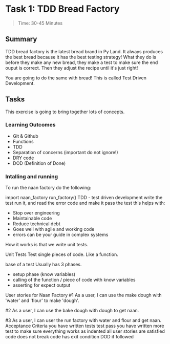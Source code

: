 # Task 1: TDD Bread Factory
> Time: 30-45 Minutes

## Summary
TDD bread factory is the latest bread brand in Py Land.
It always produces the best bread because it has the best testing strategy!
What they do is before they make any new bread, they make a test to make sure the end ouput is correct.
Then they adjust the recipe until it's just right!

You are going to do the same with bread! This is called Test Driven Development.

## Tasks
This exercise is going to bring together lots of concepts.
### Learning Outcomes
- Git & Github
- Functions
- TDD
- Separation of concerns (important do not ignore!)
- DRY code
- DOD (Definition of Done)

### Intalling and running
To run the naan factory do the following:

import naan_factory
run_factory()
TDD - test driven development
write the test
run it, and read the error
code and make it pass the test
this helps with:
- Stop over engineering
- Maintainable code
- Reduce technical debt
- Goes well with agile and working code
- errors can be your guide in complex systems

How it works is that we write unit tests.

Unit Tests
Test single pieces of code. Like a function.

base of a test
Usually has 3 phases.
- setup phase (know variables)
- calling of the function / piece of code with know variables
- asserting for expect output

User stories for Naan Factory
#1
As a user, I can use the make dough with 'water' and 'flour' to make 'dough'.

#2
As a user, I can use the bake dough with dough to get naan.

#3
As a user, I can user the run factory with water and flour and get naan.
Acceptance Criteria
you have written tests
test pass
you have written more test to make sure everything works as indented
all user stories are satisfied
code does not break
code has exit condition
DOD if followed

